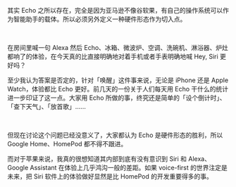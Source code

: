 其实 Echo 之所以存在，完全是因为亚马逊不像谷软果，有自己的操作系统可以作为智能助手的载体。所以必须另外定义一种硬件形态作为切入点。

<br>

在房间里喊一句 Alexa 然后 Echo、冰箱、微波炉、空调、洗碗机、淋浴器、炉灶都响了的体验，在今天真的比直接明确地对着手机或者手表明确地喊 Hey, Siri 更好吗？

至少我认为答案是否定的，针对「唤醒」这件事来说，无论是 iPhone 还是 Apple Watch，体验都比 Echo 更好。前几天的一份关于人们每天用 Echo 干什么的统计进一步印证了这一点。大家用 Echo 所做的事，终究还是简单的「设个倒计时」、「查下天气」、「放首歌」……

<br>

但现在讨论这个问题已经没意义了，大家都认为 Echo 是硬件形态的胜利，所以 Google Home、HomePod 都不得不跟进。

而对于苹果来说，我真的很想知道其内部到底有没有意识到 Siri 和 Alexa、Google Assistant 在体验上几乎鸿沟一般的差距。如果 voice-first 的世界注定是未来，把 Siri 软件上的体验做好显然是比 HomePod 的开发重要得多的事。
